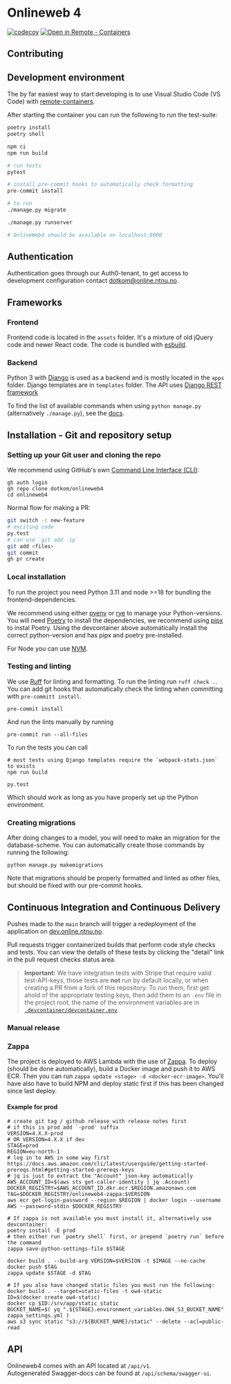# Onlineweb 4

[![codecov](https://codecov.io/gh/dotkom/onlineweb4/branch/main/graph/badge.svg)](https://codecov.io/gh/dotkom/onlineweb4)
[![Open in Remote - Containers](https://img.shields.io/static/v1?label=Remote%20-%20Containers&message=Open&color=blue&logo=visualstudiocode)](https://vscode.dev/redirect?url=vscode://ms-vscode-remote.remote-containers/cloneInVolume?url=https://github.com/dotkom/onlineweb4)

## Contributing

## Development environment

The by far easiest way to start developing is to use Visual Studio Code (VS Code) with
[remote-containers](https://code.visualstudio.com/docs/remote/containers).

After starting the container you can run the following to run the test-suite:

```sh
poetry install
poetry shell

npm ci
npm run build

# run tests
pytest

# install pre-commit hooks to automatically check formatting
pre-commit install

# to run
./manage.py migrate

./manage.py runserver

# OnlineWeb4 should be available on localhost:8000
```


## Authentication

Authentication goes through our Auth0-tenant, to get access to development configuration contact dotkom@online.ntnu.no.

## Frameworks

### Frontend

Frontend code is located in the `assets` folder. It's a mixture of old jQuery code and newer React code.
The code is bundled with [esbuild](https://esbuild.github.io).

### Backend

Python 3 with [Django](https://docs.djangoproject.com/) is used as a backend and is mostly located in the `apps` folder.
Django templates are in `templates` folder.
The API uses [Django REST framework](http://www.django-rest-framework.org/)

To find the list of available commands when using `python manage.py` (alternatively `./manage.py`), see the
[docs](https://docs.djangoproject.com/en/5.0/ref/django-admin/).

## Installation - Git and repository setup

### Setting up your Git user and cloning the repo

We recommend using GitHub's own [Command Line Interface (CLI)](https://cli.github.com):

```shell
gh auth login
gh repo clone dotkom/onlineweb4
cd onlineweb4
```

Normal flow for making a PR:

```sh
git switch -c new-feature
# exciting code
py.test
# can use `git add -ip`
git add <files>
git commit
gh pr create
```

### Local installation

To run the project you need Python 3.11 and node >=18 for bundling the frontend-dependencies.

We recommend using either [pyenv](https://github.com/pyenv/pyenv) or [rye](https://rye-up.com) to manage your Python-versions.
You will need [Poetry](https://python-poetry.org) to install the dependencies, we recommend using [pipx](https://github.com/pypa/pipx) to instal Poetry.
Using the devcontainer above automatically install the correct python-version and has pipx and poetry pre-installed.

For Node you can use [NVM](https://github.com/nvm-sh/nvm).

### Testing and linting

We use [Ruff](https://docs.astral.sh/ruff/) for linting and formatting.
To run the linting run `ruff check .`.
You can add git hooks that automatically check the linting when committing with `pre-committ install`.

```shell
pre-commit install
```

And run the lints manually by running

```shell
pre-commit run --all-files
```

To run the tests you can call

```shell
# most tests using Django templates require the `webpack-stats.json` to exists
npm run build

py.test
```

Which should work as long as you have properly set up the Python environment.


### Creating migrations

After doing changes to a model, you will need to make an migration for the database-scheme.
You can automatically create those commands by running the following:

```shell
python manage.py makemigrations
```

Note that migrations should be properly formatted and linted as other files, but should be fixed with our
pre-commit hooks.

## Continuous Integration and Continuous Delivery

Pushes made to the `main` branch will trigger a redeployment of the application on [dev.online.ntnu.no](https://dev.online.ntnu.no).

Pull requests trigger containerized builds that perform code style checks and tests.
You can view the details of these tests by clicking the "detail" link in the pull request checks status area.

> **Important:** We have integration tests with Stripe that require valid test-API-keys, those tests are **not**
> run by default locally, or when creating a PR from a fork of this repository. To run them, first get ahold of
> the appropriate testing keys, then add them to an `.env` file in the project root,
> the name of the environment variables are in
> [`.devcontainer/devcontainer.env`](.devcontainer/devcontainer.env).

### Manual release

### Zappa

The project is deployed to AWS Lambda with the use of [Zappa](https://github.com/zappa/zappa). To
deploy (should be done automatically), build a Docker image and push it to AWS ECR.
Then you can run `zappa update <stage> -d <docker-ecr-image>`. You'll have also have to build NPM and deploy static first if this has been changed since last deploy.

#### Example for prod

```shell
# create git tag / github release with release notes first
# if this is prod add `-prod` suffix
VERSION=4.X.X-prod
# OR VERSION=4.X.X if dev
STAGE=prod
REGION=eu-north-1
# log in to AWS in some way first https://docs.aws.amazon.com/cli/latest/userguide/getting-started-prereqs.html#getting-started-prereqs-keys
# jq is just to extract the "Account" json-key automatically
AWS_ACCOUNT_ID=$(aws sts get-caller-identity | jq .Account)
DOCKER_REGISTRY=$AWS_ACCOUNT_ID.dkr.ecr.$REGION.amazonaws.com
TAG=$DOCKER_REGISTRY/onlineweb4-zappa:$VERSION
aws ecr get-login-password --region $REGION | docker login --username AWS --password-stdin $DOCKER_REGISTRY

# If zappa is not available you must install it, alternatively use devcontainer:
poetry install -E prod
# then either run `poetry shell` first, or prepend `poetry run` before the command
zappa save-python-settings-file $STAGE

docker build . --build-arg VERSION=$VERSION -t $IMAGE --no-cache
docker push $TAG
zappa update $STAGE -d $TAG

# If you also have changed static files you must run the following:
docker build . --target=static-files -t ow4-static
ID=$(docker create ow4-static)
docker cp $ID:/srv/app/static static
BUCKET_NAME=$( yq ".${STAGE}.environment_variables.OW4_S3_BUCKET_NAME" zappa_settings.yml )
aws s3 sync static "s3://${BUCKET_NAME}/static" --delete --acl=public-read
```

## API

Onlineweb4 comes with an API located at `/api/v1`.  
Autogenerated Swagger-docs can be found at `/api/schema/swagger-ui`.  
